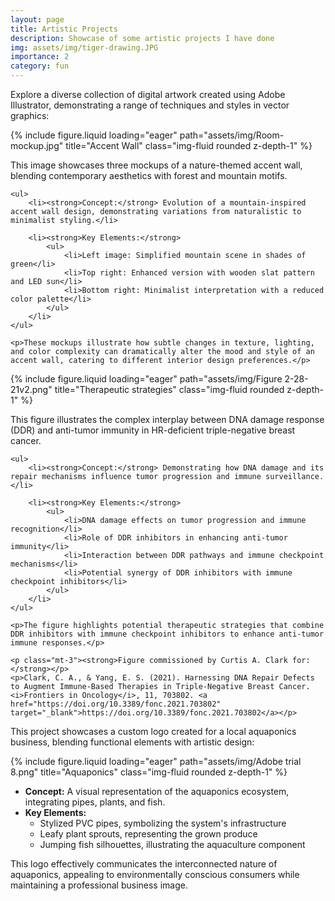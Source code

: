 ```yaml
---
layout: page
title: Artistic Projects
description: Showcase of some artistic projects I have done
img: assets/img/tiger-drawing.JPG
importance: 2
category: fun
---
```


<p>Explore a diverse collection of digital artwork created using Adobe Illustrator, demonstrating a range of techniques and styles in vector graphics:</p>

<div class="row">
    <div class="col-sm mt-3 mt-md-0">
        {% include figure.liquid loading="eager" path="assets/img/Room-mockup.jpg" title="Accent Wall" class="img-fluid rounded z-depth-1" %}
    </div>
</div>

<div class="caption">
    <p>This image showcases three mockups of a nature-themed accent wall, blending contemporary aesthetics with forest and mountain motifs.</p>

    <ul>
        <li><strong>Concept:</strong> Evolution of a mountain-inspired accent wall design, demonstrating variations from naturalistic to minimalist styling.</li>

        <li><strong>Key Elements:</strong>
            <ul>
                <li>Left image: Simplified mountain scene in shades of green</li>
                <li>Top right: Enhanced version with wooden slat pattern and LED sun</li>
                <li>Bottom right: Minimalist interpretation with a reduced color palette</li>
            </ul>
        </li>
    </ul>

    <p>These mockups illustrate how subtle changes in texture, lighting, and color complexity can dramatically alter the mood and style of an accent wall, catering to different interior design preferences.</p>

</div>

<div class="row">
    <div class="col-sm mt-3 mt-md-0">
        {% include figure.liquid loading="eager" path="assets/img/Figure 2-28-21v2.png" title="Therapeutic strategies" class="img-fluid rounded z-depth-1" %}
    </div>
</div>

<div class="caption">
    <p>This figure illustrates the complex interplay between DNA damage response (DDR) and anti-tumor immunity in HR-deficient triple-negative breast cancer.</p>

    <ul>
        <li><strong>Concept:</strong> Demonstrating how DNA damage and its repair mechanisms influence tumor progression and immune surveillance.</li>

        <li><strong>Key Elements:</strong>
            <ul>
                <li>DNA damage effects on tumor progression and immune recognition</li>
                <li>Role of DDR inhibitors in enhancing anti-tumor immunity</li>
                <li>Interaction between DDR pathways and immune checkpoint mechanisms</li>
                <li>Potential synergy of DDR inhibitors with immune checkpoint inhibitors</li>
            </ul>
        </li>
    </ul>

    <p>The figure highlights potential therapeutic strategies that combine DDR inhibitors with immune checkpoint inhibitors to enhance anti-tumor immune responses.</p>

    <p class="mt-3"><strong>Figure commissioned by Curtis A. Clark for:</strong></p>
    <p>Clark, C. A., & Yang, E. S. (2021). Harnessing DNA Repair Defects to Augment Immune-Based Therapies in Triple-Negative Breast Cancer. <i>Frontiers in Oncology</i>, 11, 703802. <a href="https://doi.org/10.3389/fonc.2021.703802" target="_blank">https://doi.org/10.3389/fonc.2021.703802</a></p>

</div>

<p>This project showcases a custom logo created for a local aquaponics business, blending functional elements with artistic design:</p>

<div class="row">
    <div class="col-sm mt-3 mt-md-0">
        {% include figure.liquid loading="eager" path="assets/img/Adobe trial 8.png" title="Aquaponics" class="img-fluid rounded z-depth-1" %}
    </div>
</div>

<ul>
  <li><strong>Concept:</strong> A visual representation of the aquaponics ecosystem, integrating pipes, plants, and fish.</li>
  
  <li><strong>Key Elements:</strong>
    <ul>
      <li>Stylized PVC pipes, symbolizing the system's infrastructure</li>
      <li>Leafy plant sprouts, representing the grown produce</li>
      <li>Jumping fish silhouettes, illustrating the aquaculture component</li>
    </ul>
  </li>
</ul>

<p>This logo effectively communicates the interconnected nature of aquaponics, appealing to environmentally conscious consumers while maintaining a professional business image.</p>
